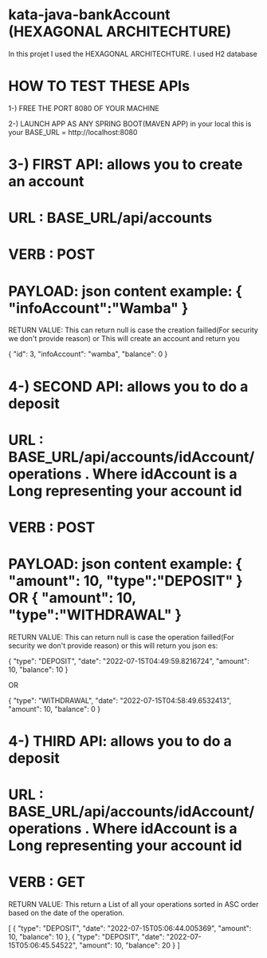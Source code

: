 # kata-java-bankAccount (HEXAGONAL ARCHITECHTURE)

In this projet I used the HEXAGONAL ARCHITECHTURE. I used H2 database

# HOW TO TEST THESE APIs

1-) FREE THE PORT 8080 OF YOUR MACHINE

2-) LAUNCH APP AS ANY SPRING BOOT(MAVEN APP) in your local this is your BASE_URL = http://localhost:8080

# 3-) FIRST API: allows you to create an account

#  URL  : BASE_URL/api/accounts

#  VERB : POST
  
#  PAYLOAD: json content example: { "infoAccount":"Wamba" }
  
  RETURN VALUE: This can return null is case the creation failled(For security we don't provide reason) or This will create an account and return you 
  
  {
    "id": 3,
    "infoAccount": "wamba",
    "balance": 0
  }
  
# 4-) SECOND API: allows you to do a deposit
  
#  URL  : BASE_URL/api/accounts/idAccount/operations . Where  idAccount is a Long representing your account id
  
#  VERB : POST
  
#  PAYLOAD: json content example: { "amount": 10, "type":"DEPOSIT" } OR { "amount": 10, "type":"WITHDRAWAL" }
  
  RETURN VALUE: This can return null is case the operation failled(For security we don't provide reason) or this will return you json es:
  
  {
    "type": "DEPOSIT",
    "date": "2022-07-15T04:49:59.8216724",
    "amount": 10,
    "balance": 10
  } 
 
 OR 
 
 {
    "type": "WITHDRAWAL",
    "date": "2022-07-15T04:58:49.6532413",
    "amount": 10,
    "balance": 0
  }

# 4-) THIRD API: allows you to do a deposit

#  URL  : BASE_URL/api/accounts/idAccount/operations . Where  idAccount is a Long representing your account id
 
#  VERB : GET
  
  RETURN VALUE: This return a List of all your operations sorted in ASC order based on the date of the operation.


[
    {
        "type": "DEPOSIT",
        "date": "2022-07-15T05:06:44.005369",
        "amount": 10,
        "balance": 10
    },
    {
        "type": "DEPOSIT",
        "date": "2022-07-15T05:06:45.54522",
        "amount": 10,
        "balance": 20
    }
 ]



